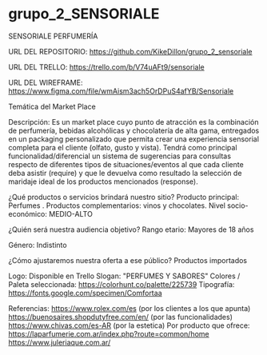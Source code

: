 # grupo_2_SENSORIALE

SENSORIALE PERFUMERÍA



URL DEL REPOSITORIO: https://github.com/KikeDillon/grupo_2_sensoriale

URL DEL TRELLO: https://trello.com/b/V74uAFt9/sensoriale

URL DEL WIREFRAME: https://www.figma.com/file/wmAism3ach5OrDPuS4afYB/Sensoriale

Temática del Market Place

Descripción: Es un market place cuyo punto de atracción es la combinación de perfumería, bebidas alcohólicas y chocolatería de alta gama, entregados en un packaging personalizado que permita crear una experiencia sensorial completa para el cliente (olfato, gusto y vista). 
Tendrá como principal funcionalidad/diferencial un sistema de sugerencias para consultas respecto de diferentes tipos de situaciones/eventos al que cada cliente deba asistir (require) y que le devuelva como resultado la selección de maridaje ideal de los productos mencionados (response).

¿Qué productos o servicios brindará nuestro sitio?  Producto principal: Perfumes
.
Productos complementarios: vinos y chocolates.  Nivel socio-económico: MEDIO-ALTO

¿Quién será nuestra audiencia objetivo?   Rango etario: Mayores de 18 años

Género: Indistinto

¿Cómo ajustaremos nuestra oferta a ese público? Productos importados

Logo: Disponible en Trello
Slogan: "PERFUMES Y SABORES"
Colores / Paleta seleccionada: https://colorhunt.co/palette/225739
Tipografía: https://fonts.google.com/specimen/Comfortaa

Referencias:
https://www.rolex.com/es (por los clientes a los que apunta)
https://buenosaires.shopdutyfree.com/en/ (por las funcionalidades)
https://www.chivas.com/es-AR (por la estetica)
Por producto que ofrece: 
https://laparfumerie.com.ar/index.php?route=common/home
https://www.juleriaque.com.ar/

